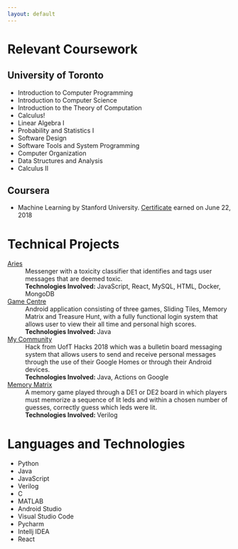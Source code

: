 ```yaml
---
layout: default
---
```


# Relevant Coursework

## University of Toronto

* Introduction to Computer Programming
* Introduction to Computer Science
* Introduction to the Theory of Computation
* Calculus!
* Linear Algebra I
* Probability and Statistics I
* Software Design
* Software Tools and System Programming
* Computer Organization
* Data Structures and Analysis
* Calculus II

## Coursera

* Machine Learning by Stanford University. [Certificate](https://www.coursera.org/account/accomplishments/certificate/GJZCLYUN4C2B) earned on June 22, 2018

# Technical Projects

<dl>
<dt> <a href="https://github.com/Michael-Chunman-Lee"> Aries </a> </dt>
<dd> Messenger with a toxicity classifier that identifies and tags user messages that are deemed toxic. <br>
	<b>Technologies Involved: </b> JavaScript, React, MySQL, HTML, Docker, MongoDB
</dd> 
<dt> <a href="https://github.com/Michael-Chunman-Lee/GameCentre"> Game Centre </a> </dt>
<dd> Android application consisting of three games, Sliding Tiles, Memory Matrix and Treasure Hunt, with a fully functional login system that allows user to view their all time and personal high scores. <br>
	<b>Technologies Involved: </b> Java
</dd>
<dt> <a href="https://github.com/Michael-Chunman-Lee/My_Community2018"> My Community </a> </dt>
<dd> Hack from UofT Hacks 2018 which was a bulletin board messaging system that allows users to send and receive personal messages through the use of their Google Homes or through their Android devices. <br>
	 <b>Technologies Involved: </b> Java, Actions on Google
</dd>
<dt> <a href="https://github.com/Michael-Chunman-Lee/Memory-Matrix"> Memory Matrix </a> </dt>
<dd> A memory game played through a DE1 or DE2 board in which players must memorize a sequence of lit leds and within a chosen number of guesses, correctly guess which leds were lit. <br>
	 <b>Technologies Involved: </b> Verilog
</dd>
</dl>

# Languages and Technologies

* Python
* Java
* JavaScript
* Verilog
* C
* MATLAB
* Android Studio
* Visual Studio Code
* Pycharm
* Intellj IDEA
* React

